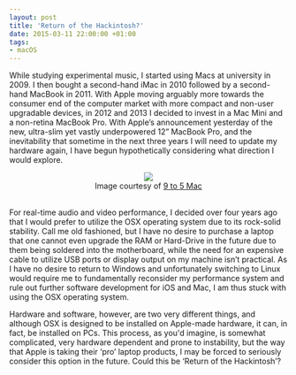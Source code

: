 ```yaml
---
layout: post
title: 'Return of the Hackintosh?'
date: 2015-03-11 22:00:00 +01:00
tags:
- macOS
---
```

While studying experimental music, I started using Macs at university in 2009. I then bought a second-hand iMac in 2010 followed by a second-hand MacBook in 2011. With Apple moving arguably more towards the consumer end of the computer market with more compact and non-user upgradable devices, in 2012 and 2013 I decided to invest in a Mac Mini and a non-retina MacBook Pro. With Apple’s announcement yesterday of the new, ultra-slim yet vastly underpowered 12” MacBook Pro, and the inevitability that sometime in the next three years I will need to update my hardware again, I have begun hypothetically considering what direction I would explore.

<div align="center"><img src="{{site.baseurl}}/assets/images/posts/2015/15-03-11/01.png"/><br/>
Image courtesy of <a href="https://9to5mac.files.wordpress.com/2015/01/profilel-r-copy1.png?w=704&h=259">9 to 5 Mac</a></div><br/>

For real-time audio and video performance, I decided over four years ago that I would prefer to utilize the OSX operating system due to its rock-solid stability. Call me old fashioned, but I have no desire to purchase a laptop that one cannot even upgrade the RAM or Hard-Drive in the future due to them being soldered into the motherboard, while the need for an expensive cable to utilize USB ports or display output on my machine isn’t practical. As I have no desire to return to Windows and unfortunately switching to Linux would require me to fundamentally reconsider my performance system and rule out further software development for iOS and Mac, I am thus stuck with using the OSX operating system.

Hardware and software, however, are two very different things, and although OSX is designed to be installed on Apple-made hardware, it can, in fact, be installed on PCs. This process, as you'd imagine, is somewhat complicated, very hardware dependent and prone to instability, but the way that Apple is taking their ‘pro’ laptop products, I may be forced to seriously consider this option in the future. Could this be ‘Return of the Hackintosh’?
